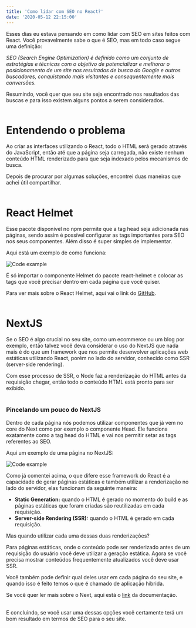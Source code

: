 ```yaml
---
title: 'Como lidar com SEO no React?'
date: '2020-05-12 22:15:00'
---
```


Esses dias eu estava pensando em como lidar com SEO em sites feitos com React. Você provavelmente sabe o que é SEO, mas em todo caso segue uma definição: 

*SEO (Search Engine Optimization) é definido como um conjunto de estratégias e técnicas com o objetivo de potencializar e melhorar o posicionamento de um site nos resultados de busca do Google e outros buscadores, conquistando mais visitantes e consequentemente mais conversões.*

Resumindo, você quer que seu site seja encontrado nos resultados das buscas e para isso existem alguns pontos a serem considerados.<br><br>

# Entendendo o problema
Ao criar as interfaces utilizando o React, todo o HTML será gerado através do JavaScript, então até que a página seja carregada, não existe nenhum conteúdo HTML renderizado para que seja indexado pelos mecanismos de busca.

Depois de procurar por algumas soluções, encontrei duas maneiras que achei útil compartilhar.<br><br>

# React Helmet
Esse pacote disponível no npm permite que a tag head seja adicionada nas páginas, sendo assim é possível configurar as tags importantes para SEO nos seus componentes. Além disso é super simples de implementar.

Aqui está um exemplo de como funciona:<br>

![Code example](/images/code-example1.png)

É só importar o componente Helmet do pacote react-helmet e colocar as tags que você precisar dentro em cada página que você quiser.

Para ver mais sobre o React Helmet, aqui vai o link do [GitHub](https://github.com/nfl/react-helmet).<br><br>

# NextJS

Se o SEO é algo crucial no seu site, como um ecommerce ou um blog por exemplo, então talvez você deva considerar o uso do NextJS que nada mais é do que um framework que nos permite desenvolver aplicações web estáticas utilizando React, porém no lado do servidor, conhecido como SSR (server-side rendering). 

Com esse processo de SSR, o Node faz a renderização do HTML antes da requisição chegar, então todo o conteúdo HTML está pronto para ser exibido.<br><br>

### Pincelando um pouco do NextJS

Dentro de cada página nós podemos utilizar componentes que já vem no core do Next como por exemplo o componente Head.
Ele funciona exatamente como a tag head do HTML e vai nos permitir setar as tags referentes ao SEO.

Aqui um exemplo de uma página no NextJS:

![Code example](/images/code-example2.png)

Como já comentei acima, o que difere esse framework do React é a capacidade de gerar páginas estáticas e também utilizar a renderização no lado do servidor, elas funcionam da seguinte maneira:

- **Static Generation:** quando o HTML é gerado no momento do build e as páginas estáticas que foram criadas são reutilizadas em cada requisição.
- **Server-side Rendering (SSR):** quando o HTML é gerado em cada requisição.

Mas quando utilizar cada uma dessas duas renderizações?

Para páginas estáticas, onde o conteúdo pode ser renderizado antes de um requisição do usuário você deve utilizar a geração estática. Agora se você precisa mostrar conteúdos frequentemente atualizados você deve usar SSR.

Você também pode definir qual deles usar em cada página do seu site, e quando isso é feito temos o que é chamado de aplicação híbrida.

Se você quer ler mais sobre o Next, aqui está o [link](https://nextjs.org/) da documentação.<br><br>

E concluindo, se você usar uma dessas opções você certamente terá um bom resultado em termos de SEO para o seu site.